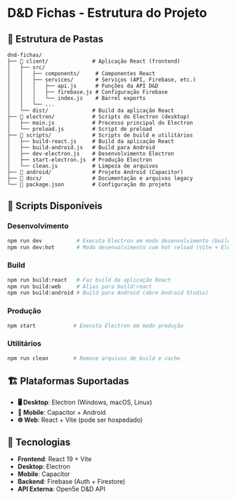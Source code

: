 # D&D Fichas - Estrutura do Projeto

## 📁 Estrutura de Pastas

```
dnd-fichas/
├── 📁 client/              # Aplicação React (frontend)
│   ├── src/
│   │   ├── components/     # Componentes React
│   │   ├── services/       # Serviços (API, Firebase, etc.)
│   │   │   ├── api.js      # Funções da API D&D
│   │   │   ├── firebase.js # Configuração Firebase
│   │   │   └── index.js    # Barrel exports
│   │   └── ...
│   └── dist/              # Build da aplicação React
├── 📁 electron/            # Scripts do Electron (desktop)
│   ├── main.js            # Processo principal do Electron
│   └── preload.js         # Script de preload
├── 📁 scripts/             # Scripts de build e utilitários
│   ├── build-react.js     # Build da aplicação React
│   ├── build-android.js   # Build para Android
│   ├── dev-electron.js    # Desenvolvimento Electron
│   ├── start-electron.js  # Produção Electron
│   └── clean.js           # Limpeza de arquivos
├── 📁 android/             # Projeto Android (Capacitor)
├── 📁 docs/                # Documentação e arquivos legacy
└── 📄 package.json         # Configuração do projeto
```

## 🚀 Scripts Disponíveis

### Desenvolvimento
```bash
npm run dev           # Executa Electron em modo desenvolvimento (build + electron)
npm run dev:hot       # Modo desenvolvimento com hot reload (Vite + Electron)
```

### Build
```bash
npm run build:react   # Faz build da aplicação React
npm run build:web     # Alias para build:react
npm run build:android # Build para Android (abre Android Studio)
```

### Produção
```bash
npm start            # Executa Electron em modo produção
```

### Utilitários
```bash
npm run clean        # Remove arquivos de build e cache
```

## 🏗️ Plataformas Suportadas

- **🖥️ Desktop**: Electron (Windows, macOS, Linux)
- **📱 Mobile**: Capacitor + Android
- **🌐 Web**: React + Vite (pode ser hospedado)

## 🔧 Tecnologias

- **Frontend**: React 19 + Vite
- **Desktop**: Electron
- **Mobile**: Capacitor
- **Backend**: Firebase (Auth + Firestore)
- **API Externa**: Open5e D&D API
